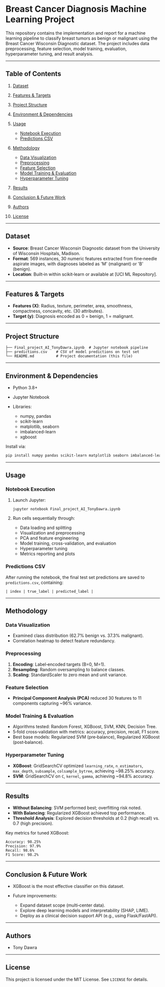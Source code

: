 # Breast Cancer Diagnosis Machine Learning Project

This repository contains the implementation and report for a machine learning pipeline to classify breast tumors as benign or malignant using the Breast Cancer Wisconsin Diagnostic dataset. The project includes data preprocessing, feature selection, model training, evaluation, hyperparameter tuning, and result analysis.

---

## Table of Contents

1. [Dataset](#dataset)
2. [Features & Targets](#features--targets)
3. [Project Structure](#project-structure)
4. [Environment & Dependencies](#environment--dependencies)
5. [Usage](#usage)

   * [Notebook Execution](#notebook-execution)
   * [Predictions CSV](#predictions-csv)
6. [Methodology](#methodology)

   * [Data Visualization](#data-visualization)
   * [Preprocessing](#preprocessing)
   * [Feature Selection](#feature-selection)
   * [Model Training & Evaluation](#model-training--evaluation)
   * [Hyperparameter Tuning](#hyperparameter-tuning)
7. [Results](#results)
8. [Conclusion & Future Work](#conclusion--future-work)
9. [Authors](#authors)
10. [License](#license)

---

## Dataset

* **Source**: Breast Cancer Wisconsin Diagnostic dataset from the University of Wisconsin Hospitals, Madison.
* **Format**: 569 instances, 30 numeric features extracted from fine‑needle aspirate images, with diagnoses labeled as 'M' (malignant) or 'B' (benign).
* **Location**: Built‑in within scikit‑learn or available at \[UCI ML Repository].

---

## Features & Targets

* **Features (X)**: Radius, texture, perimeter, area, smoothness, compactness, concavity, etc. (30 attributes).
* **Target (y)**: Diagnosis encoded as 0 = benign, 1 = malignant.

---

## Project Structure

```
├── Final_project_AI_TonyDawra.ipynb  # Jupyter notebook pipeline
├── predictions.csv    # CSV of model predictions on test set
└── README.md          # Project documentation (this file)
```

---

## Environment & Dependencies

* Python 3.8+
* Jupyter Notebook
* Libraries:

  * numpy, pandas
  * scikit-learn
  * matplotlib, seaborn
  * imbalanced-learn
  * xgboost

Install via:

```bash
pip install numpy pandas scikit-learn matplotlib seaborn imbalanced-learn xgboost
```

---

## Usage

### Notebook Execution

1. Launch Jupyter:

   ```bash
   jupyter notebook Final_project_AI_TonyDawra.ipynb
   ```
2. Run cells sequentially through:

   * Data loading and splitting
   * Visualization and preprocessing
   * PCA and feature engineering
   * Model training, cross-validation, and evaluation
   * Hyperparameter tuning
   * Metrics reporting and plots

### Predictions CSV

After running the notebook, the final test set predictions are saved to `predictions.csv`, containing:

```
| index | true_label | predicted_label |
```

---

## Methodology

### Data Visualization

* Examined class distribution (62.7% benign vs. 37.3% malignant).
* Correlation heatmap to detect feature redundancy.

### Preprocessing

1. **Encoding**: Label‑encoded targets (B=0, M=1).
2. **Resampling**: Random oversampling to balance classes.
3. **Scaling**: StandardScaler to zero mean and unit variance.

### Feature Selection

* **Principal Component Analysis (PCA)** reduced 30 features to 11 components capturing \~96% variance.

### Model Training & Evaluation

* Algorithms tested: Random Forest, XGBoost, SVM, KNN, Decision Tree.
* 5‑fold cross‑validation with metrics: accuracy, precision, recall, F1 score.
* Best base models: Regularized SVM (pre‑balance), Regularized XGBoost (post‑balance).

### Hyperparameter Tuning

* **XGBoost**: GridSearchCV optimized `learning_rate`, `n_estimators`, `max_depth`, `subsample`, `colsample_bytree`, achieving \~98.25% accuracy.
* **SVM**: GridSearchCV on `C`, `kernel`, `gamma`, achieving \~94.8% accuracy.

---

## Results

* **Without Balancing**: SVM performed best; overfitting risk noted.
* **With Balancing**: Regularized XGBoost achieved top performance.
* **Threshold Analysis**: Explored decision thresholds at 0.2 (high recall) vs. 0.7 (high precision).

Key metrics for tuned XGBoost:

```
Accuracy: 98.25%
Precision: 97.9%
Recall: 98.6%
F1 Score: 98.2%
```

---

## Conclusion & Future Work

* XGBoost is the most effective classifier on this dataset.
* Future improvements:

  * Expand dataset scope (multi‑center data).
  * Explore deep learning models and interpretability (SHAP, LIME).
  * Deploy as a clinical decision support API (e.g., using Flask/FastAPI).

---

## Authors

* Tony Dawra
  
---

## License

This project is licensed under the MIT License. See `LICENSE` for details.
